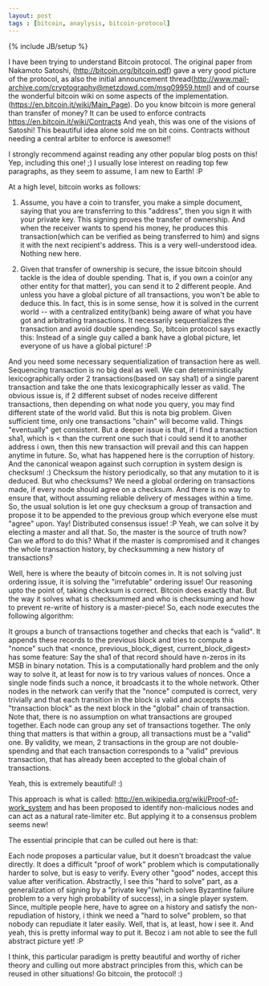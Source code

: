 ```yaml
---
layout: post
tags : [bitcoin, anaylysis, bitcoin-protocol]
---
```

{% include JB/setup %}

I have been trying to understand Bitcoin protocol. The original paper from Nakamoto Satoshi, (<http://bitcoin.org/bitcoin.pdf>) gave a very good picture of the protocol, as also the initial announcement thread(<http://www.mail-archive.com/cryptography@metzdowd.com/msg09959.html>) and of course the wonderful bitcoin wiki on some aspects of the implementation. (<https://en.bitcoin.it/wiki/Main_Page>). Do you know bitcoin is more general than transfer of money? It can be used to enforce contracts <https://en.bitcoin.it/wiki/Contracts> And yeah, this was one of the visions of Satoshi! This beautiful idea alone sold me on bit coins. Contracts without needing a central arbiter to enforce is awesome!!

I strongly recommend against reading any other popular blog posts on this!  Yep, including this one! ;) I usually lose interest on reading top few paragraphs, as they seem to assume, I am new to Earth! :P

At a high level, bitcoin works as follows:

1. Assume, you have a coin to transfer, you make a simple document, saying that you are transferring to this "address", then you sign it with your private key. This signing proves the transfer of ownership. And when the receiver wants to spend his money, he produces this transaction(which can be verified as being transferred to him) and signs it with the next recipient's address. This is a very well-understood idea. Nothing new here.

2. Given that transfer of ownership is secure, the issue bitcoin should tackle is the idea of double spending. That is, if you own a coin(or any other entity for that matter), you can send it to 2 different people. And unless you have a global picture of all transactions, you won't be able to deduce this. In fact, this is in some sense, how it is solved in the current world -- with a centralized entity(bank) being aware of what you have got and arbitrating transactions. It necessarily sequentializes the transaction and avoid double spending. So, bitcoin protocol says exactly this: Instead of a single guy called a bank have a global picture, let everyone of us have a global picture! :P 

And you need some necessary sequentialization of transaction here as well.
Sequencing transaction is no big deal as well. We can deterministically lexicographically order 2 transactions(based on say sha1) of a single parent transaction and take the one thats lexicographically lesser as valid. The obvious issue is, if 2 different subset of nodes receive different transactions, then depending on what node you query, you may find different state of the world valid. But this is nota  big problem. Given sufficient time, only one transactions "chain" will become valid. Things "eventually" get consistent. But a deeper issue is that, if i find a transaction sha1, which is < than the current one such that i could send it to another address i own, then this new transaction will prevail and this can happen anytime in future. So, what has happened here is the corruption of history. And the canonical weapon against such corruption in system design is checksum! :) Checksum the history periodically, so that any mutation to it is deduced. But who checksums? We need a global ordering on transactions made, if every node should agree on a checksum. And there is no way to ensure that, without assuming reliable delivery of messages within a time. So, the usual solution is let one guy checksum a group of transaction and propose it to be appended to the previous group which everyone else must "agree" upon. Yay! Distributed consensus issue! :P Yeah, we can solve it by electing a master and all that. So, the master is the source of truth now? Can we afford to do this? What if the master is compromised and it changes the whole transaction history, by checksumming a new history of transactions?

Well, here is where the beauty of bitcoin comes in. It is not solving just ordering issue, it is solving the "irrefutable" ordering issue!  Our reasoning upto the point of, taking checksum is correct. Bitcoin does exactly that. But the way it solves what is checksummed and who is checksuming and how to prevent re-write of history is a master-piece! 
So, each node executes the following algorithm:

It groups a bunch of transactions together and checks that each is "valid". It appends these records to the previous block and tries to compute a "nonce" such that <nonce, previous_block_digest, current_block_digest> has some feature: Say the sha1 of that record should have n-zeros in its MSB in binary notation. This is a computationally hard problem and the only way to solve it, at least for now is to try various values of nonces. Once a single node finds such a nonce, it broadcasts it to the whole network. Other nodes in the network can verify that the "nonce" computed is correct, very trivially and that each transition in the block is valid and accepts this "transaction block" as the next block in the "global" chain of transaction. Note that, there is no assumption on what transactions are grouped together. Each node can group any set of transactions together. The only thing that matters is that within a group, all transactions must be a "valid" one. By validity, we mean, 2 transactions in the group are not double-spending and that each transaction corresponds to a "valid" previous transaction, that has already been accepted to the global chain of transactions. 

Yeah, this is extremely beautiful! :) 

This approach is what is called: <http://en.wikipedia.org/wiki/Proof-of-work_system> and has been proposed to identify non-malicious nodes and can act as a natural rate-limiter etc.
But applying it to a consensus problem seems new!

The essential principle that can be culled out here is that:

Each node proposes a particular value, but it doesn't broadcast the value directly. It does a difficult "proof of work"  problem which is computationally harder to solve, but is easy to verify. Every other "good" nodes, accept this value after verification. Abstractly, I see this "hard to solve" part, as a generalization of signing by a "private key"(which solves Byzantine failure problem to a very high probability of success), in a single player system. Since, multiple people here, have to agree on a history and satisfy the non-repudiation of history, i think we need a "hard to solve" problem, so that nobody can repudiate it later easily. Well, that is, at least, how i see it. And yeah, this is pretty informal way to put it. Becoz i am not able to see the full abstract picture yet! :P

I think, this particular paradigm is pretty beautiful and worthy of richer theory and culling out more abstract principles from this, which can be reused in other situations! Go bitcoin, the protocol! :)
